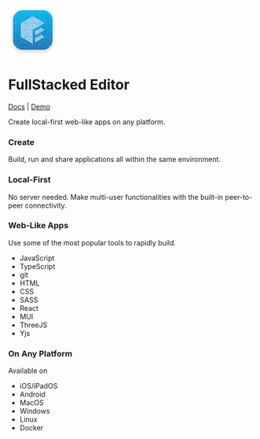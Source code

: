 <img height=100 width=100 src="editor/assets/dev-icon.png" />

# FullStacked Editor

[Docs](https://docs.fullstacked.org) | [Demo](https://demo.fullstacked.org)

Create local-first web-like apps on any platform.

### Create

Build, run and share applications all within the same environment.

### Local-First

No server needed. Make multi-user functionalities with the built-in peer-to-peer connectivity.

### Web-Like Apps

Use some of the most popular tools to rapidly build.

-   JavaScript
-   TypeScript
-   git
-   HTML
-   CSS
-   SASS
-   React
-   MUI
-   ThreeJS
-   Yjs

### On Any Platform

Available on

-   iOS/iPadOS
-   Android
-   MacOS
-   Windows
-   Linux
-   Docker
